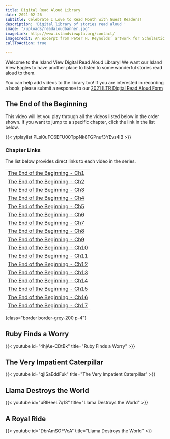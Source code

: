 ```yaml
---
title: Digital Read Aloud Library
date: 2021-02-26
subtitle: Celebrate I Love to Read Month with Guest Readers!
description: 'Digital library of stories read aloud '
image: "/uploads/readaloudbanner.jpg"
imageLink: http://www.islandviewpta.org/contact/
imageCredit: An excerpt from Peter H. Reynolds’ artwork for Scholastic on World Read Aloud Day
callToAction: true

---
```

Welcome to the Island View Digital Read Aloud Library! 
We want our Island View Eagles to have another place to listen to some wonderful stories read aloud to them. 

You can help add videos to the library too! If you are interested in recording a book, please submit a response to our [2021 ILTR Digital Read Aloud Form](https://docs.google.com/forms/d/e/1FAIpQLSeHURa8sWjUWhPXzvo6QFAZD1VF2XPF2rQRtU87bVGUukQmuQ/viewform?usp=sf_link)

## The End of the Beginning

This video will let you play through all the videos listed below in the order shown.
If you want to jump to a specific chapter, click the link in the list below.

{{< ytplaylist PLsI0uFO6EFU00TppNk8FGPnuf3YEvs4lB >}}

### Chapter Links

The list below provides direct links to each video in the series.

|                                                                 |
| --------------------------------------------------------------- |
| [The End of the Beginning - Ch1](https://youtu.be/6y5anCBezL0)  |
| [The End of the Beginning - Ch2](https://youtu.be/Bf390Hciis8)  |
| [The End of the Beginning - Ch3](https://youtu.be/0a05nRKkmvA)  |
| [The End of the Beginning - Ch4](https://youtu.be/NauUBB17m3M)  |
| [The End of the Beginning - Ch5](https://youtu.be/5wMxwGvI-wE)  |
| [The End of the Beginning - Ch6](https://youtu.be/0YlORekSemU)  |
| [The End of the Beginning - Ch7](https://youtu.be/YLZ0O6qxpjI)  |
| [The End of the Beginning - Ch8](https://youtu.be/AUanrjT6fXA)  |
| [The End of the Beginning - Ch9](https://youtu.be/Od9u_8BS7mc)  |
| [The End of the Beginning - Ch10](https://youtu.be/9sVh_2g6wBQ) |
| [The End of the Beginning - Ch11](https://youtu.be/FdMFTVJhdc8) |
| [The End of the Beginning - Ch12](https://youtu.be/h1XbaWQ6AmY) |
| [The End of the Beginning - Ch13](https://youtu.be/oS9-1MVnBn4) |
| [The End of the Beginning - Ch14](https://youtu.be/p4uTd66mohw) |
| [The End of the Beginning - Ch15](https://youtu.be/xiXfJcE0D8U) |
| [The End of the Beginning - Ch16](https://youtu.be/F6wYIrMTIr4) |
| [The End of the Beginning - Ch17](https://youtu.be/GzsxtDIcDeA) |
{class="border border-grey-200 p-4"}

## Ruby Finds a Worry
{{< youtube id="4hjAe-CDtBk" title="Ruby Finds a Worry" >}}

## The Very Impatient Caterpillar
{{< youtube id="qjISaEddFuk" title="The Very Impatient Caterpillar" >}}

## Llama Destroys the World
{{< youtube id="uRIHeeL7q18" title="Llama Destroys the World" >}}

## A Royal Ride
{{< youtube id="DbrAmSOFVcA" title="Llama Destroys the World" >}}

